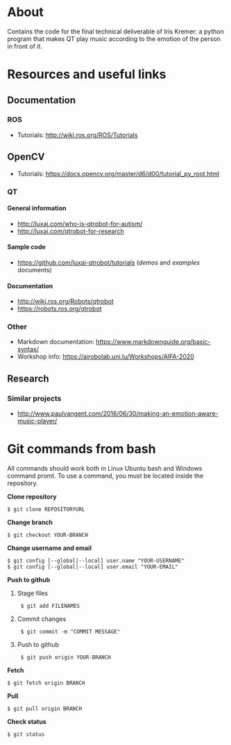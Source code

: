 # About

Contains the code for the final technical deliverable of Iris Kremer: a python program that makes QT play music according to the emotion of the person in front of it.

# Resources and useful links

## Documentation

### ROS

- Tutorials: http://wiki.ros.org/ROS/Tutorials

## OpenCV

- Tutorials: https://docs.opencv.org/master/d6/d00/tutorial_py_root.html

### QT

#### General information

- http://luxai.com/who-is-qtrobot-for-autism/
- http://luxai.com/qtrobot-for-research

#### Sample code

- https://github.com/luxai-qtrobot/tutorials (*demos* and *examples* documents)

#### Documentation

- http://wiki.ros.org/Robots/qtrobot
- https://robots.ros.org/qtrobot

### Other

- Markdown documentation: https://www.markdownguide.org/basic-syntax/
- Workshop info: https://airobolab.uni.lu/Workshops/AIFA-2020

## Research

### Similar projects

- http://www.paulvangent.com/2016/06/30/making-an-emotion-aware-music-player/

# Git commands from bash

All commands should work both in Linux Ubuntu bash and Windows command promt. To use a command, you must be located inside the repository.

**Clone repository**

    $ git clone REPOSITORYURL

**Change branch**

    $ git checkout YOUR-BRANCH

**Change username and email**

    $ git config [--global|--local] user.name "YOUR-USERNAME"
    $ git config [--global|--local] user.email "YOUR-EMAIL" 

**Push to github**

1. Stage files

        $ git add FILENAMES

2. Commit changes

        $ git commit -m "COMMIT MESSAGE"

3. Push to github

        $ git push origin YOUR-BRANCH

**Fetch**

    $ git fetch origin BRANCH

**Pull**

    $ git pull origin BRANCH

**Check status**

    $ git status

